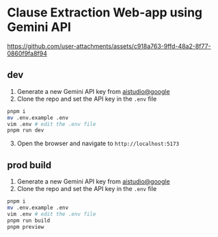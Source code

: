# Clause Extraction Web-app using Gemini API

https://github.com/user-attachments/assets/c918a763-9ffd-48a2-8f77-0860f9fa8f94

## dev

1. Generate a new Gemini API key from [aistudio@google](https://aistudio.google.com)
2. Clone the repo and set the API key in the `.env` file

```bash
pnpm i
mv .env.example .env
vim .env # edit the .env file
pnpm run dev
```

3. Open the browser and navigate to `http://localhost:5173`

## prod build

1. Generate a new Gemini API key from [aistudio@google](https://aistudio.google.com)
2. Clone the repo and set the API key in the `.env` file

```bash
pnpm i
mv .env.example .env
vim .env # edit the .env file
pnpm run build
pnpm preview
```
